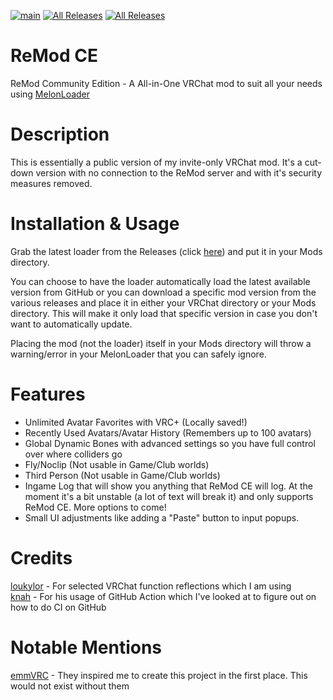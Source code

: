 [![main](https://img.shields.io/github/workflow/status/RequiDev/ReModCE/main?style=for-the-badge)](https://github.com/RequiDev/ReModCE/actions/workflows/main.yml)
[![All Releases](https://img.shields.io/github/downloads/RequiDev/ReModCE/total.svg?style=for-the-badge&logo=appveyor)](https://github.com/RequiDev/ReModCE/releases)
[![All Releases](https://img.shields.io/github/downloads/RequiDev/ReModCE/latest/total.svg?style=for-the-badge&logo=appveyor)](https://github.com/RequiDev/ReModCE/releases/latest)


# ReMod CE
ReMod Community Edition - A All-in-One VRChat mod to suit all your needs using [MelonLoader](https://github.com/LavaGang/MelonLoader)

# Description
This is essentially a public version of my invite-only VRChat mod. It's a cut-down version with no connection to the ReMod server and with it's security measures removed.

# Installation & Usage
Grab the latest loader from the Releases (click [here](https://github.com/RequiDev/ReModCE/releases/latest)) and put it in your Mods directory.  

You can choose to have the loader automatically load the latest available version from GitHub or you can download a specific mod version from the various releases and place it in either your VRChat directory or your Mods directory. This will make it only load that specific version in case you don't want to automatically update.  

Placing the mod (not the loader) itself in your Mods directory will throw a warning/error in your MelonLoader that you can safely ignore.

# Features
* Unlimited Avatar Favorites with VRC+ (Locally saved!)
* Recently Used Avatars/Avatar History (Remembers up to 100 avatars)
* Global Dynamic Bones with advanced settings so you have full control over where colliders go
* Fly/Noclip (Not usable in Game/Club worlds)
* Third Person (Not usable in Game/Club worlds)
* Ingame Log that will show you anything that ReMod CE will log. At the moment it's a bit unstable (a lot of text will break it) and only supports ReMod CE. More options to come!
* Small UI adjustments like adding a "Paste" button to input popups.

# Credits
[loukylor](https://github.com/loukylor) - For selected VRChat function reflections which I am using  
[knah](https://github.com/knah) - For his usage of GitHub Action which I've looked at to figure out on how to do CI on GitHub

# Notable Mentions
[emmVRC](https://github.com/emmVRC) - They inspired me to create this project in the first place. This would not exist without them  
